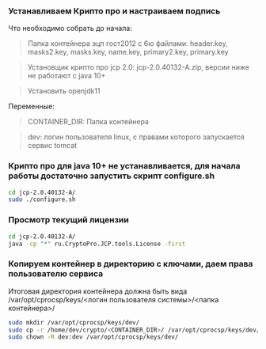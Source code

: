 ### Устанавливаем Крипто про и настраиваем подпись

Что необходимо собрать до начала:
> Папка контейнера эцп гост2012 с 6ю файлами: header.key, masks2.key, masks.key, name.key, primary2.key, primary.key

> Установщик крипто про jcp 2.0: jcp-2.0.40132-A.zip, версии ниже не работают с java 10+

> Установить openjdk11

Переменные:
> CONTAINER_DIR: Папка контейнера

> dev: логин пользователя linux, с правами которого запускается сервис tomcat

### Крипто про для java 10+ не устанавливается, для начала работы достаточно запустить скрипт configure.sh
```bash
cd jcp-2.0.40132-A/
sudo ./configure.sh
```



### Просмотр текущий лицензии
```bash
cd jcp-2.0.40132-A/
java -cp "*" ru.CryptoPro.JCP.tools.License -first
```



### Копируем контейнер в директорию с ключами, даем права пользователю сервиса
Итоговая директория контейнера должна быть вида /var/opt/cprocsp/keys/<логин пользователя системы>/<папка контейнера>/
```bash
sudo mkdir /var/opt/cprocsp/keys/dev/
sudo cp -r /home/dev/crypto/<CONTAINER_DIR>/ /var/opt/cprocsp/keys/dev/
sudo chown -R dev:dev /var/opt/cprocsp/keys/dev/
```
